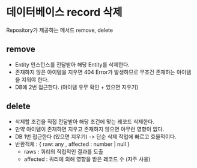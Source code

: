# 데이터베이스 record 삭제

Repository가 제공하는 메서드 remove, delete

## remove

-   Entity 인스턴스를 전달받아 해당 Entity를 삭제한다.
-   존재하지 않은 아이템을 지우면 404 Error가 발생하므로 무조건 존재하는 아이템을 지워야 한다.
-   DB에 2번 접근한다. (아이템 유무 확인 + 있으면 지우기)

## delete

-   삭제할 조건을 직접 전달받아 해당 조건에 맞는 레코드 삭제한다.
-   만약 아이템이 존재하면 지우고 존재하지 않으면 아무런 영향이 없다.
-   DB 1번 접근한다 (있으면 지우기) -> 단순 삭제 작업에 빠르고 효율적이다.
-   반환객체 : { raw: any , affected : number | null }
    -   raws : 쿼리의 직접적인 결과를 도출
    -   affected : 쿼리에 의해 영향을 받은 레코드 수 (자주 사용)
